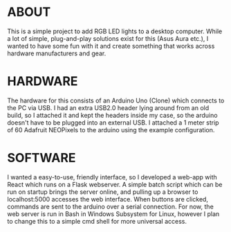ABOUT
=====
This is a simple project to add RGB LED lights to a desktop computer.  While a lot of simple, plug-and-play solutions exist for this (Asus Aura etc.), I wanted to have some fun with it and create something that works across hardware manufacturers and gear.

HARDWARE
========
The hardware for this consists of an Arduino Uno (Clone) which connects to the PC via USB.  I had an extra USB2.0 header lying around from an old build, so I attached it and kept the headers inside my case, so the arduino doesn't have to be plugged into an external USB.  I attached a 1 meter strip of 60 Adafruit NEOPixels to the arduino using the example configuration.

SOFTWARE
========
I wanted a easy-to-use, friendly interface, so I developed a web-app with React which runs on a Flask webserver.  A simple batch script which can be run on startup brings the server online, and pulling up a browser to localhost:5000 accesses the web interface.  When buttons are clicked, commands are sent to the arduino over a serial connection.  For now, the web server is run in Bash in Windows Subsystem for Linux, however I plan to change this to a simple cmd shell for more universal access.